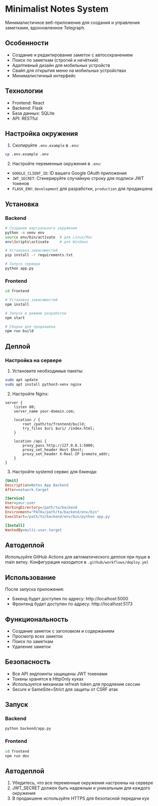 # Minimalist Notes System

Минималистичное веб-приложение для создания и управления заметками, вдохновленное Telegraph.

## Особенности
- Создание и редактирование заметок с автосохранением
- Поиск по заметкам (строгий и нечёткий)
- Адаптивный дизайн для мобильных устройств
- Свайп для открытия меню на мобильных устройствах
- Минималистичный интерфейс

## Технологии
- Frontend: React
- Backend: Flask
- База данных: SQLite
- API: RESTful

## Настройка окружения

1. Скопируйте `.env.example` в `.env`:
```bash
cp .env.example .env
```

2. Настройте переменные окружения в `.env`:
- `GOOGLE_CLIENT_ID`: ID вашего Google OAuth приложения
- `JWT_SECRET`: Сгенерируйте случайную строку для подписи JWT токенов
- `FLASK_ENV`: `development` для разработки, `production` для продакшена

## Установка

### Backend

```bash
# Создание виртуального окружения
python -m venv env
source env/bin/activate  # для Linux/Mac
env\Scripts\activate     # для Windows

# Установка зависимостей
pip install -r requirements.txt

# Запуск сервера
python app.py
```

### Frontend

```bash
cd frontend

# Установка зависимостей
npm install

# Запуск в режиме разработки
npm start

# Сборка для продакшена
npm run build
```

## Деплой

### Настройка на сервере

1. Установите необходимые пакеты:
```bash
sudo apt update
sudo apt install python3-venv nginx
```

2. Настройте Nginx:
```nginx
server {
    listen 80;
    server_name your-domain.com;

    location / {
        root /path/to/frontend/build;
        try_files $uri $uri/ /index.html;
    }

    location /api {
        proxy_pass http://127.0.0.1:5000;
        proxy_set_header Host $host;
        proxy_set_header X-Real-IP $remote_addr;
    }
}
```

3. Настройте systemd сервис для бэкенда:
```ini
[Unit]
Description=Notes App Backend
After=network.target

[Service]
User=your-user
WorkingDirectory=/path/to/backend
Environment="PATH=/path/to/backend/env/bin"
ExecStart=/path/to/backend/env/bin/python app.py

[Install]
WantedBy=multi-user.target
```

## Автодеплой

Используйте GitHub Actions для автоматического деплоя при пуше в main ветку.
Конфигурация находится в `.github/workflows/deploy.yml`

## Использование

После запуска приложения:
- Бэкенд будет доступен по адресу: http://localhost:5000
- Фронтенд будет доступен по адресу: http://localhost:5173

## Функциональность

- Создание заметок с заголовком и содержанием
- Просмотр всех заметок
- Поиск по заметкам
- Удаление заметок

## Безопасность

- Все API эндпоинты защищены JWT токенами
- Токены хранятся в HttpOnly куках
- Используется механизм refresh token для продления сессии
- Secure и SameSite=Strict для защиты от CSRF атак

## Запуск

### Backend
```bash
python backend/app.py
```

### Frontend
```bash
cd frontend
npm run dev
```

## Автодеплой

1. Убедитесь, что все переменные окружения настроены на сервере
2. JWT_SECRET должен быть надежным и уникальным для каждого окружения
3. В продакшене используйте HTTPS для безопасной передачи кук 
